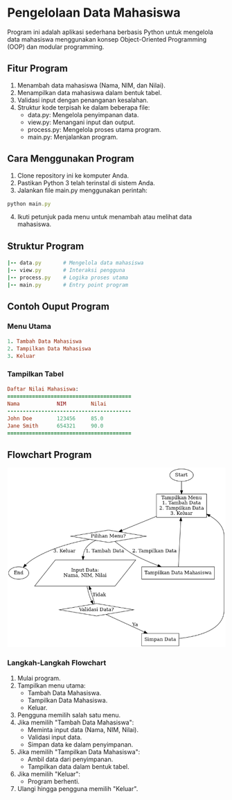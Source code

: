 # Pengelolaan Data Mahasiswa
Program ini adalah aplikasi sederhana berbasis Python untuk mengelola data mahasiswa menggunakan konsep Object-Oriented Programming (OOP) dan modular programming.

## Fitur Program
1. Menambah data mahasiswa (Nama, NIM, dan Nilai).
2. Menampilkan data mahasiswa dalam bentuk tabel.
3. Validasi input dengan penanganan kesalahan.
4. Struktur kode terpisah ke dalam beberapa file:
   * data.py: Mengelola penyimpanan data.
   * view.py: Menangani input dan output.
   * process.py: Mengelola proses utama program.
   * main.py: Menjalankan program.

## Cara Menggunakan Program
1. Clone repository ini ke komputer Anda.
2. Pastikan Python 3 telah terinstal di sistem Anda.
3. Jalankan file main.py menggunakan perintah:
``` ruby
python main.py
```
4. Ikuti petunjuk pada menu untuk menambah atau melihat data mahasiswa.

## Struktur Program
``` ruby
|-- data.py       # Mengelola data mahasiswa
|-- view.py       # Interaksi pengguna
|-- process.py    # Logika proses utama
|-- main.py       # Entry point program
```

## Contoh Ouput Program
### Menu Utama
``` ruby
1. Tambah Data Mahasiswa
2. Tampilkan Data Mahasiswa
3. Keluar
```
### Tampilkan Tabel
``` ruby
Daftar Nilai Mahasiswa:
========================================
Nama            NIM        Nilai
----------------------------------------
John Doe        123456     85.0
Jane Smith      654321     90.0
========================================
```

## Flowchart Program

![1](<UJIAN/Gambar/flowchart_program.png>)
### Langkah-Langkah Flowchart
1. Mulai program.
2. Tampilkan menu utama:
   * Tambah Data Mahasiswa.
   * Tampilkan Data Mahasiswa.
   * Keluar.
3. Pengguna memilih salah satu menu.
4. Jika memilih "Tambah Data Mahasiswa":
   * Meminta input data (Nama, NIM, Nilai).
   * Validasi input data.
   * Simpan data ke dalam penyimpanan.
5. Jika memilih "Tampilkan Data Mahasiswa":
   * Ambil data dari penyimpanan.
   * Tampilkan data dalam bentuk tabel.
6. Jika memilih "Keluar":
   * Program berhenti.
7. Ulangi hingga pengguna memilih "Keluar".

